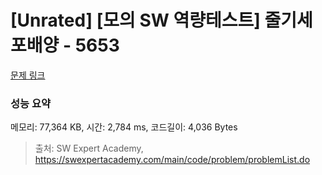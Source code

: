 # [Unrated] [모의 SW 역량테스트] 줄기세포배양 - 5653 

[문제 링크](https://swexpertacademy.com/main/code/problem/problemDetail.do?contestProbId=AWXRJ8EKe48DFAUo) 

### 성능 요약

메모리: 77,364 KB, 시간: 2,784 ms, 코드길이: 4,036 Bytes



> 출처: SW Expert Academy, https://swexpertacademy.com/main/code/problem/problemList.do